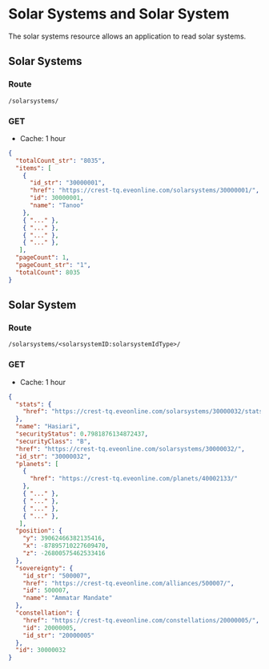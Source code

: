# Solar Systems and Solar System
The solar systems resource allows an application to read solar systems.

## Solar Systems
### Route
``/solarsystems/``

### GET
* Cache: 1 hour

```json
{
  "totalCount_str": "8035",
  "items": [
    {
      "id_str": "30000001",
      "href": "https://crest-tq.eveonline.com/solarsystems/30000001/",
      "id": 30000001,
      "name": "Tanoo"
    },
    { "..." },
    { "..." },
    { "..." },
    { "..." },
   ],
  "pageCount": 1,
  "pageCount_str": "1",
  "totalCount": 8035
}
```

## Solar System
### Route
``/solarsystems/<solarsystemID:solarsystemIdType>/``

### GET
* Cache: 1 hour

```json
{
  "stats": {
    "href": "https://crest-tq.eveonline.com/solarsystems/30000032/stats/"
  },
  "name": "Hasiari",
  "securityStatus": 0.7981876134872437,
  "securityClass": "B",
  "href": "https://crest-tq.eveonline.com/solarsystems/30000032/",
  "id_str": "30000032",
  "planets": [
    {
      "href": "https://crest-tq.eveonline.com/planets/40002133/"
    },
    { "..." },
    { "..." },
    { "..." },
    { "..." },
   ],
  "position": {
    "y": 39062466382135416,
    "x": -87895710227609470,
    "z": -26800575462533416
  },
  "sovereignty": {
    "id_str": "500007",
    "href": "https://crest-tq.eveonline.com/alliances/500007/",
    "id": 500007,
    "name": "Ammatar Mandate"
  },
  "constellation": {
    "href": "https://crest-tq.eveonline.com/constellations/20000005/",
    "id": 20000005,
    "id_str": "20000005"
  },
  "id": 30000032
}
```